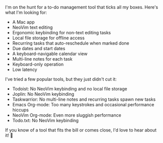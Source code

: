 I'm on the hunt for a to-do management tool that ticks all my boxes. Here's what I'm looking for:

- A Mac app
- NeoVim text editing
- Ergonomic keybinding for non-text editing tasks
- Local file storage for offline access
- Recurring tasks that auto-reschedule when marked done
- Due dates and start dates
- A keyboard-navigable calendar view
- Multi-line notes for each task
- Keyboard-only operation
- Low latency

I've tried a few popular tools, but they just didn't cut it:

- Todoist: No NeoVim keybinding and no local file storage
- Joplin: No NeoVim keybinding
- Taskwarrior: No multi-line notes and recurring tasks spawn new tasks
- Emacs Org-mode: Too many keystrokes and occasional performance hiccups
- NeoVim Org-mode: Even more sluggish performance
- Todo.txt: No NeoVim keybinding

If you know of a tool that fits the bill or comes close, I'd love to hear about it! 🙏
